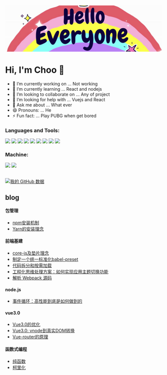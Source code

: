 <p>
  <img src="https://raw.githubusercontent.com/Vivekagent47/Vivekagent47/master/hello.svg">
</p>

# Hi, I'm Choo 👋

- 🔭 I’m currently working on ... Not working
- 🌱 I’m currently learning ...  React and nodejs
- 👯 I’m looking to collaborate on ... Any of project
- 🤔 I’m looking for help with ... Vuejs and React
- 💬 Ask me about ... What ever
- 😄 Pronouns: ... He
- ⚡ Fun fact: ... Play PUBG when get bored

### Languages and Tools:
<div display="flex">
  <img src="https://img.shields.io/badge/html5%20-%23E34F26.svg?&style=for-the-badge&logo=html5&logoColor=white">
  <img src="https://img.shields.io/badge/css3%20-%231572B6.svg?&style=for-the-badge&logo=css3&logoColor=white">
  <img src="https://img.shields.io/badge/javascript-%23F7DF1E.svg?&style=for-the-badge&logo=javascript&logoColor=black&labelColor=black">
  <img src="https://img.shields.io/badge/react%20-%2314354C.svg?&style=for-the-badge&logo=python&logoColor=white">
  <img src="https://img.shields.io/badge/Nodejs%20-%2300599C.svg?&style=for-the-badge&logo=node&logoColor=white">
  <img src="https://img.shields.io/badge/vuejs%20-%2335495e.svg?&style=for-the-badge&logo=vue.js&logoColor=%234FC08D">
  <img src="https://img.shields.io/badge/git%20-%23F05033.svg?&style=for-the-badge&logo=git&logoColor=white"/>
  <img src="https://img.shields.io/badge/github%20-%23121011.svg?&style=for-the-badge&logo=github&logoColor=white"/>
  <img src="https://img.shields.io/badge/markdown-%23000000.svg?&style=for-the-badge&logo=markdown&logoColor=white" />
</div>

### Machine:
<div display="flex">
  <img src="https://img.shields.io/badge/windows-%20GL63%208RC-%23F50F0F.svg?&style=for-the-badge&logo=windows&logoColor=white" />
  <img src="https://img.shields.io/badge/linux-%20GL63%208RC-%23dd4814.svg?&style=for-the-badge&logo=linux&logoColor=white">
</div>
<br>

[![我的 GitHub 数据](https://github-readme-stats.vercel.app/api?username=BYChoo&show_icons=true&theme=graywhite)]()

## blog

#### 包管理
- [npm安装机制](https://github.com/BYChoo/blog/issues/1)
- [Yarn的安装理念](https://github.com/BYChoo/blog/issues/2)

#### 前端基建

- [core-js及垫片理念](https://github.com/BYChoo/blog/issues/3)
- [制定一个统一标准化babel-preset](https://github.com/BYChoo/blog/issues/4)
- [代码拆分和按需加载](https://github.com/BYChoo/blog/issues/5)
- [工程化思维处理方案：如何实现应用主题切换功能](https://github.com/BYChoo/blog/issues/6)
- [解析 Webpack 源码](https://github.com/BYChoo/blog/issues/7)

#### node.js

- [事件循环：高性能到底是如何做到的](https://github.com/BYChoo/blog/issues/8)


#### vue3.0

- [Vue3.0的优化](https://github.com/BYChoo/blog/issues/9)
- [Vue3.0: vnode到真实DOM转换](https://github.com/BYChoo/blog/issues/10)
- [Vue-router的原理](https://github.com/BYChoo/blog/issues/11)

#### 函数式编程

- [纯函数](https://github.com/BYChoo/blog/issues/12)
- [柯里化](https://github.com/BYChoo/blog/issues/13)

